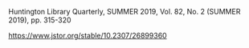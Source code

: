 
Huntington Library Quarterly, SUMMER 2019, Vol. 82, No. 2 (SUMMER 2019), pp. 315-320

https://www.jstor.org/stable/10.2307/26899360